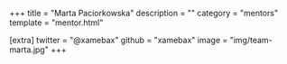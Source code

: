 +++
title = "Marta Paciorkowska"
description = ""
category = "mentors"
template = "mentor.html"

[extra]
twitter = "@xamebax"
github = "xamebax"
image = "img/team-marta.jpg"
+++
